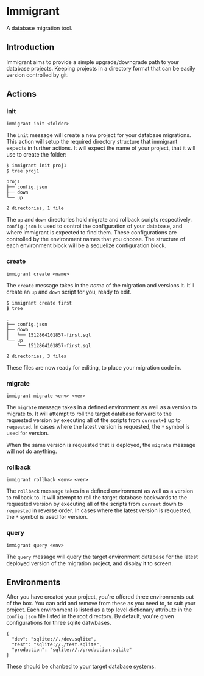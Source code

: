 # Immigrant

A database migration tool.

## Introduction

Immigrant aims to provide a simple upgrade/downgrade path to your database projects. Keeping projects in a directory format that can be easily version controlled by git.

## Actions

### init

`immigrant init <folder>`

The `init` message will create a new project for your database migrations. This action will setup the required directory structure that immigrant expects in further actions. It will expect the name of your project, that it will use to create the folder:

```
$ immigrant init proj1
$ tree proj1

proj1
├── config.json
├── down
└── up

2 directories, 1 file
```

The `up` and `down` directories hold migrate and rollback scripts respectively. `config.json` is used to control the configuration of your database, and where immigrant is expected to find them. These configurations are controlled by the environment names that you choose. The structure of each environment block will be a sequelize configuration block.

### create

`immigrant create <name>`

The `create` message takes in the *name* of the migration and versions it. It'll create an `up` and `down` script for you, ready to edit.

```
$ immigrant create first
$ tree

.
├── config.json
├── down
│   └── 1512864101857-first.sql
└── up
    └── 1512864101857-first.sql

2 directories, 3 files
```

These files are now ready for editing, to place your migration code in.

### migrate

`immigrant migrate <env> <ver>`

The `migrate` message takes in a defined environment as well as a version to migrate to. It will attempt to roll the target database forward to the requested version by executing all of the scripts from `current+1` up to `requested`. In cases where the latest version is requested, the `*` symbol is used for version.

When the same version is requested that is deployed, the `migrate` message will not do anything.

### rollback

`immigrant rollback <env> <ver>`

The `rollback` message takes in a defined environment as well as a version to rollback to. It will attempt to roll the target database backwards to the requested version by executing all of the scripts from `current` down to `requested` in reverse order. In cases where the latest version is requested, the `*` symbol is used for version.

### query

`immigrant query <env>`

The `query` message will query the target environment database for the latest deployed version of the migration project, and display it to screen.

## Environments

After you have created your project, you're offered three environments out of the box. You can add and remove from these as you need to, to suit your project. Each environment is listed as a top level dictionary attribute in the `config.json` file listed in the root directory. By default, you're given configurations for three sqlite datwbases.

```
{
  "dev": "sqlite://./dev.sqlite",
  "test": "sqlite://./test.sqlite",
  "production": "sqlite://./production.sqlite"
}
```

These should be chanbed to your target database systems.

